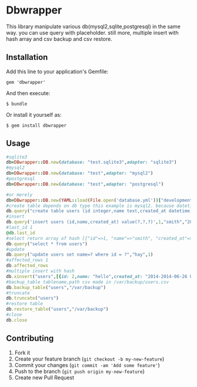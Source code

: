 # Dbwrapper

This library manipulate various db(mysql2,sqlite,postgresql) in the same way.
you can use query with placeholder.
still more, multiple insert with hash array and csv backup  and csv restore.

## Installation

Add this line to your application's Gemfile:

    gem 'dbwrapper'

And then execute:

    $ bundle

Or install it yourself as:

    $ gem install dbwrapper

## Usage

``` ruby
#sqlite3
db=DBwrapper::DB.new(database: "test.sqlite3",adapter: "sqlite3")
#mysql2
db=DBwrapper::DB.new(database: "test",adapter: "mysql2")
#postgresql
db=DBwrapper::DB.new(database: "test",adapter: "postgresql")

#or merely
db=DBwrapper::DB.new(YAML::load(File.open('database.yml'))["development"])
#create table depends on db type this example is mysql2. because datetime is paticular mysql.
db.query("create table users (id integer,name text,created_at datetime)")
#insert
db.query('insert users (id,name,created_at) value(?,?,?)',1,"smith","2014-2014-06-26 00:00:00")
#last_id 1
@db.last_id
#select return array of hash [{"id"=>1, "name"=>"smith", "created_at"=>2014-06-26 00:00:00 +0900}]
db.query("select * from users")
#update
db.query("update users set name=? where id = ?","hay",1)
#affected_rows 1
db.affected_rows
#multiple insert with hash
db.xinsert("users",[{id: 2,name: "hello",created_at: "2014-2014-06-26 00:00:00"},{id: 3,name: "good",created_at: "2014-2014-06-27 00:00:00"}])
#backup_table tablename,path csv made in /var/backup/users.csv
db.backup_table("users","/var/backup")
#truncate
db.truncate("users")
#restore table
db.restore_table("users","/var/backup")
#close
db.close
```

## Contributing

1. Fork it
2. Create your feature branch (`git checkout -b my-new-feature`)
3. Commit your changes (`git commit -am 'Add some feature'`)
4. Push to the branch (`git push origin my-new-feature`)
5. Create new Pull Request
